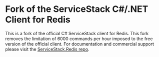 # Fork of the ServiceStack C#/.NET Client for Redis

This is a fork of the official C# ServiceStack client for Redis. This fork removes the limitation of 6000 commands per hour imposed to the free version of the official client. For documentation and commercial support please visit the <a href="https://github.com/ServiceStack/ServiceStack.Redis" target="_blank">ServiceStack.Redis repo</a>.

